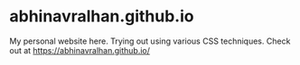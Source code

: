 # abhinavralhan.github.io
My personal website here. Trying out using various CSS techniques. Check out at https://abhinavralhan.github.io/
